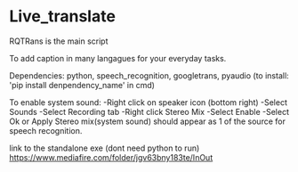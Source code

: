 # Live_translate
RQTRans is the main script


To add caption in many langagues for your everyday tasks.


Dependencies: python, speech_recognition, googletrans, pyaudio (to install: 'pip install denpendency_name' in cmd)


To enable system sound:
  -Right click on speaker icon (bottom right)
  -Select Sounds
  -Select Recording tab
  -Right click Stereo Mix
  -Select Enable
  -Select Ok or Apply
Stereo mix(system sound) should appear as 1 of the source for speech recognition.



link to the standalone exe (dont need python to run)
https://www.mediafire.com/folder/jgv63bny183te/InOut
